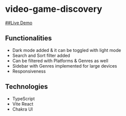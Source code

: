 # video-game-discovery

[##Live Demo](https://video-game-eta.vercel.app)

## Functionalities
* Dark mode added & it can be toggled with light mode
* Search and Sort filter added
* Can be filtered with Platforms & Genres as well
* Sidebar with Genres implemented for large devices
* Responsiveness

## Technologies
* TypeScript
* Vite React
* Chakra UI
